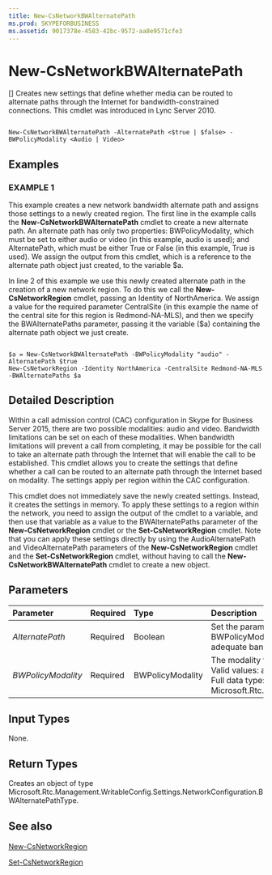 ```yaml
---
title: New-CsNetworkBWAlternatePath
ms.prod: SKYPEFORBUSINESS
ms.assetid: 9017378e-4583-42bc-9572-aa8e9571cfe3
---
```



# New-CsNetworkBWAlternatePath
[]
Creates new settings that define whether media can be routed to alternate paths through the Internet for bandwidth-constrained connections. This cmdlet was introduced in Lync Server 2010.
  
    
    


```

New-CsNetworkBWAlternatePath -AlternatePath <$true | $false> -BWPolicyModality <Audio | Video>

```


## Examples


  
    
    

### EXAMPLE 1

This example creates a new network bandwidth alternate path and assigns those settings to a newly created region. The first line in the example calls the **New-CsNetworkBWAlternatePath** cmdlet to create a new alternate path. An alternate path has only two properties: BWPolicyModality, which must be set to either audio or video (in this example, audio is used); and AlternatePath, which must be either True or False (in this example, True is used). We assign the output from this cmdlet, which is a reference to the alternate path object just created, to the variable $a.
  
    
    
In line 2 of this example we use this newly created alternate path in the creation of a new network region. To do this we call the **New-CsNetworkRegion** cmdlet, passing an Identity of NorthAmerica. We assign a value for the required parameter CentralSite (in this example the name of the central site for this region is Redmond-NA-MLS), and then we specify the BWAlternatePaths parameter, passing it the variable ($a) containing the alternate path object we just create.
  
    
    



```

$a = New-CsNetworkBWAlternatePath -BWPolicyModality "audio" -AlternatePath $true
New-CsNetworkRegion -Identity NorthAmerica -CentralSite Redmond-NA-MLS -BWAlternatePaths $a
```


## Detailed Description

Within a call admission control (CAC) configuration in Skype for Business Server 2015, there are two possible modalities: audio and video. Bandwidth limitations can be set on each of these modalities. When bandwidth limitations will prevent a call from completing, it may be possible for the call to take an alternate path through the Internet that will enable the call to be established. This cmdlet allows you to create the settings that define whether a call can be routed to an alternate path through the Internet based on modality. The settings apply per region within the CAC configuration.
  
    
    
This cmdlet does not immediately save the newly created settings. Instead, it creates the settings in memory. To apply these settings to a region within the network, you need to assign the output of the cmdlet to a variable, and then use that variable as a value to the BWAlternatePaths parameter of the **New-CsNetworkRegion** cmdlet or the **Set-CsNetworkRegion** cmdlet. Note that you can apply these settings directly by using the AudioAlternatePath and VideoAlternatePath parameters of the **New-CsNetworkRegion** cmdlet and the **Set-CsNetworkRegion** cmdlet, without having to call the **New-CsNetworkBWAlternatePath** cmdlet to create a new object.
  
    
    

## Parameters



|**Parameter**|**Required**|**Type**|**Description**|
|:-----|:-----|:-----|:-----|
| _AlternatePath_ <br/> |Required  <br/> |Boolean  <br/> |Set the parameter to True to allow calls made in the media of the modality specified in the BWPolicyModality parameter (either audio or video) to be routed through an alternate path if adequate bandwidth does not exist in the primary path.  <br/> |
| _BWPolicyModality_ <br/> |Required  <br/> |BWPolicyModality  <br/> |The modality to which the alternate path setting applies.  <br/> Valid values: audio, video  <br/> Full data type: Microsoft.Rtc.Management.WritableConfig.Settings.NetworkConfiguration.BWPolicyModality  <br/> |
   

## Input Types

None.
  
    
    

## Return Types

Creates an object of type Microsoft.Rtc.Management.WritableConfig.Settings.NetworkConfiguration.BWAlternatePathType.
  
    
    

## See also


#### 


  
    
    
 [New-CsNetworkRegion](new-csnetworkregion.md)
  
    
    
 [Set-CsNetworkRegion](set-csnetworkregion.md)
